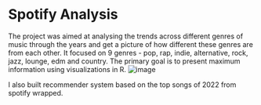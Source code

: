 # Spotify Analysis

The project was aimed at analysing the trends across different genres of music through the years and get a picture of how different these genres are from each other. It focused on 9 genres - pop, rap, indie, alternative, rock, jazz, lounge, edm and country. The primary goal is to present maximum information using visualizations in R.
![image](https://user-images.githubusercontent.com/37741896/208991010-6573fe5b-71b2-404a-8b07-92501ff36b5b.png)

I also built recommender system based on the top songs of 2022 from spotify wrapped.
